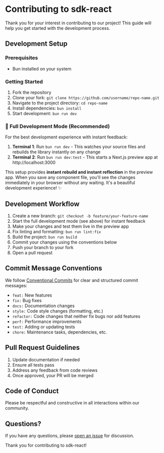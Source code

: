 # Contributing to sdk-react

Thank you for your interest in contributing to our project! This guide will help you get started with the development process.

## Development Setup

### Prerequisites

- Bun installed on your system

### Getting Started

1. Fork the repository
2. Clone your fork: `git clone https://github.com/username/repo-name.git`
3. Navigate to the project directory: `cd repo-name`
4. Install dependencies: `bun install`
5. Start development: `bun run dev`

### 🚀 Full Development Mode (Recommended)

For the best development experience with instant feedback:

1. **Terminal 1**: Run `bun run dev` - This watches your source files and rebuilds the library instantly on any change
2. **Terminal 2**: Run `bun run dev:test` - This starts a Next.js preview app at http://localhost:3000

This setup provides **instant rebuild and instant reflection** in the preview app. When you save any component file, you'll see the changes immediately in your browser without any waiting. It's a beautiful development experience! ✨

## Development Workflow

1. Create a new branch: `git checkout -b feature/your-feature-name`
2. Start the full development mode (see above) for instant feedback
3. Make your changes and test them live in the preview app
4. Fix linting and formatting: `bun run lint:fix`
5. Build the project: `bun run build`
6. Commit your changes using the conventions below
7. Push your branch to your fork
8. Open a pull request

## Commit Message Conventions

We follow [Conventional Commits](https://www.conventionalcommits.org/) for clear and structured commit messages:

- `feat:` New features
- `fix:` Bug fixes
- `docs:` Documentation changes
- `style:` Code style changes (formatting, etc.)
- `refactor:` Code changes that neither fix bugs nor add features
- `perf:` Performance improvements
- `test:` Adding or updating tests
- `chore:` Maintenance tasks, dependencies, etc.

## Pull Request Guidelines

1. Update documentation if needed
2. Ensure all tests pass
3. Address any feedback from code reviews
4. Once approved, your PR will be merged

## Code of Conduct

Please be respectful and constructive in all interactions within our community.

## Questions?

If you have any questions, please [open an issue](https://github.com/username/repo-name/issues/new) for discussion.

Thank you for contributing to sdk-react!
